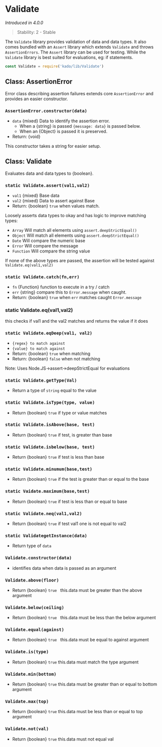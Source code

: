 # Validate
*Introduced in 4.0.0*
> Stability: 2 - Stable

The `Validate` library provides validation of data and data types. It
also comes bundled with an `Assert` library which extends `Validate` and
throws `AssertionErrors`. The `Assert` library can be used for testing.
While the `Validate` library is best suited for evaluations, eg: if statements.

```js
const Validate = require('kado/lib/Validate')
```

## Class: AssertionError

Error class describing assertion failures extends core `AssertionError`
and provides an easier constructor.

### `AssertionError.constructor(data)`
* `data` {mixed} Data to identify the assertion error.
  * When a {string} is passed `{message: data}` is passed below.
  * When an {Object} is passed it is preserved.
* Return: {void}

This constructor takes a string for easier setup.

## Class: Validate

Evaluates data and data types to {boolean}.

### `static Validate.assert(val1,val2)`
* `val1` {mixed} Base data
* `val2` {mixed} Data to assert against Base
* Return: {boolean} `true` when values match.

Loosely asserts data types to okay and has logic
to improve matching types:
 * `Array` Will match all elements using `assert.deepStrictEqual()`
 * `Object` Will match all elements using `assert.deepStrictEqual()`
 * `Date` Will compare the numeric base
 * `Error` Will compare the message
 * `Function` Will compare the string value

If none of the above types are passed, the assertion will be tested
against `Validate.eq(val1,val2)`

### `static Validate.catch(fn,err)`
* `fn` {Function} function to execute in a try / catch
* `err` {string} compare this to `Error.message` when caught.
* Return: {boolean} `true` when `err` matches caught `Error.message`

### static Validate.eq(val1,val2)
this checks if val1 and the val2 matches and returns the value if it does

### `static Validate.eqDeep(val1, val2)`
* `{regex} to match against`
* `{value} to match against` 
* Return: {boolean} `true` when matching
* Return: {boolean} `false` when not matching

Note: Uses Node.JS->assert->deepStrictEqual for evaluations

### `static Validate.getType(Val)`
* Return a type of `string` equal to the value

### `static Validate.isType(type, value)`
* Return {boolean} `true` if type or value matches

### `static Validate.isAbove(base, test)`
* Return {boolean} `true` if test, is greater than base

### `static Validate.isbelow(base, test)`
* Return {boolean} `true` if test is less than base

### `static Validate.minumum(base,test)`
* Return {boolean} `true` if the test is greater than or equal to the base

### `static Vaidate.maximum(base,test)`
* Return {boolean} `true` if test is less than or equal to base

### `static Validate.neq(val1,val2)`
* Return {boolean} `true` if test val1 one is not equal to val2

### `static ValidategetInstance(data)` 
* Return type of `data`

### `Validate.constructor(data)`
* identifies data when data is passed as an argument

### `Validate.above(floor)`
* Return {boolean} `true ` this.data must be greater than the above argument

### `Validate.below(ceiling)`
* Return {boolean} `true ` this.data must be less than the below argument

### `Validate.equal(against)`
* Return {boolean} `true ` this.data must be equal to against argument

### `Validate.is(type)` 
* Return {boolean} `true` this.data must match the type argument

### `Validate.min(bottom)`
* Return {boolean} `true` this.data must be greater than or equal to bottom argument

### `Validate.max(top)`
* Return {boolean} `true` this.data must be less than or equal to top argument

### `Validate.not(val)`
* Return {boolean} `true` this.data must not equal val